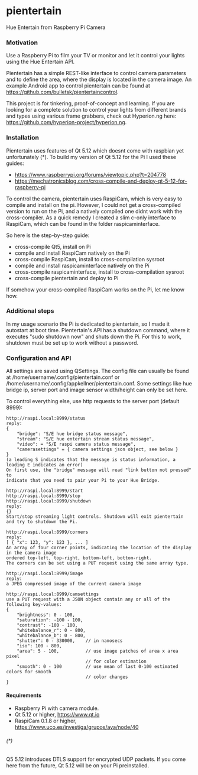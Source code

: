 # pientertain
Hue Entertain from Raspberry Pi Camera

### Motivation
Use a Raspberry Pi to film your TV or monitor and let it control your lights using the Hue Entertain API.

Pientertain has a simple REST-like interface to control camera parameters and to define the area, where the display is located
in the camera image. An example Android app to control pientertain can be found at https://github.com/bulletsk/pientertaincontrol.

This project is for tinkering, proof-of-concept and learning. If you are looking for a complete solution to control your lights from different brands and types using various frame grabbers, check out Hyperion.ng here: https://github.com/hyperion-project/hyperion.ng.

### Installation
Pientertain uses features of Qt 5.12 which doesnt come with raspbian yet unfortunately (*). To build my version of Qt 5.12 for the
Pi I used these guides:

- https://www.raspberrypi.org/forums/viewtopic.php?t=204778
- https://mechatronicsblog.com/cross-compile-and-deploy-qt-5-12-for-raspberry-pi

To control the camera, pientertain uses RaspiCam, which is very easy to compile and install on the pi. However, I could not get 
a cross-compiled version to run on the Pi, and a natively compiled one didnt work with the cross-compiler.
As a quick remedy I created a slim c-only interface to RaspiCam, which can be found in the folder raspicaminterface.

So here is the step-by-step guide:
- cross-compile Qt5, install on Pi
- compile and install RaspiCam natively on the Pi
- cross-compile RaspiCam, install to cross-compilation sysroot
- compile and install raspicaminterface natively on the Pi
- cross-compile raspicaminterface, install to cross-compilation sysroot
- cross-compile pientertain and deploy to Pi

If somehow your cross-compiled RaspiCam works on the Pi, let me know how.

### Additional steps
In my usage scenario the Pi is dedicated to pientertain, so I made it autostart at boot time. Pientertain's API has a 
shutdown command, where it executes "sudo shutdown now" and shuts down the Pi. For this to work, shutdown must be set up
to work without a password.

### Configuration and API
All settings are saved using QSettings. The config file can usually be found at /home/username/.config/pientertain.conf or /home/username/.config/appkellner/pientertain.conf. Some settings like hue bridge ip, server port and image sensor width/height can only be set here.

To control everything else, use http requests to the server port (default 8999):

```
http://raspi.local:8999/status
reply:
{
    "bridge": "S/E hue bridge status message",
    "stream": "S/E hue entertain stream status message",
    "video": = "S/E raspi camera status message",
    "camerasettings" = { camera settings json object, see below }
}
(a leading S indicates that the message is status information, a leading E indicates an error)
On first use, the "bridge" message will read "link button not pressed" to 
indicate that you need to pair your Pi to your Hue Bridge.
```

```
http://raspi.local:8999/start
http://raspi.local:8999/stop
http://raspi.local:8999/shutdown
reply:
{}
Start/stop streaming light controls. Shutdown will exit pientertain and try to shutdown the Pi. 
```

```
http://raspi.local:8999/corners
reply:
[ { "x": 123, "y": 123 }, ... ]
An array of four corner points, indicating the location of the display in the camera image 
ordered top-left, top-right, bottom-left, bottom-right.
The corners can be set using a PUT request using the same array type.
```

```
http://raspi.local:8999/image
reply:
a JPEG compressed image of the current camera image
```

```
http://raspi.local:8999/camsettings
use a PUT request with a JSON object contain any or all of the following key-values:
{
    "brightness": 0 - 100,
    "saturation": -100 - 100,
    "contrast": -100 - 100,
    "whitebalance_r": 0 - 800,
    "whitebalance_b": 0 - 800,
    "shutter": 0 - 330000,    // in nanosecs
    "iso": 100 - 800,
    "area": 5 - 100,          // use image patches of area x area pixel 
                              // for color estimation
    "smooth": 0 - 100         // use mean of last 0-100 estimated colors for smooth 
                              // color changes
}
```

#### Requirements
- Raspberry Pi with camera module.
- Qt 5.12 or higher, https://www.qt.io
- RaspiCam 0.1.8 or higher, https://www.uco.es/investiga/grupos/ava/node/40

###### (*)
Q5 5.12 introduces DTLS support for encrypted UDP packets. If you come here from the future, Qt 5.12 will be on your Pi preinstalled.

